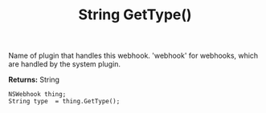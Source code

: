 ﻿---
uid: crmscript_ref_NSWebhook_GetType
title: String GetType()
intellisense: NSWebhook.GetType
keywords: NSWebhook, GetType
so.topic: reference
---

Name of plugin that handles this webhook. 'webhook' for webhooks, which are handled by the system plugin.

**Returns:** String


```crmscript
NSWebhook thing;
String type  = thing.GetType();
```


